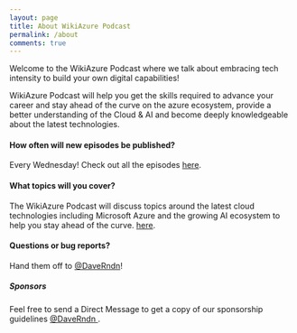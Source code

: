 ```yaml
---
layout: page
title: About WikiAzure Podcast
permalink: /about
comments: true
---
```


<div class="row justify-content-between">
<div class="col-md-8 pr-5">

<p>Welcome to the WikiAzure Podcast where we talk about embracing tech intensity to build your own digital capabilities!</p>

<p>WikiAzure Podcast will help you get the skills required to advance your career and stay ahead of the curve on the azure ecosystem, provide a better understanding of the Cloud & AI and become deeply knowledgeable about the latest technologies.</p>


<h4>How often will new episodes be published?</h4>
<p>Every Wednesday! Check out all the episodes <a href="https://podcast.wikiazure.com/episodes">here</a>.</p>

<h4>What topics will you cover?</h4>
<p>The WikiAzure Podcast will discuss topics around the latest cloud technologies including Microsoft Azure and the growing AI ecosystem to help you stay ahead of the curve. <a href="https://podcast.wikiazure.com/episodes">here</a>.</p>

<h4>Questions or bug reports?</h4>

<p>Hand them off to <a href="https://twitter.com/daverndn">@DaveRndn</a>!</p>

</div>

<div class="col-md-4">

<div class="sticky-top sticky-top-80">
<h5>Sponsors</h5>

<p>Feel free to send a Direct Message to get a copy of our sponsorship guidelines <a target="_blank" href="https://twitter.com/daverndn"> <i class="fab fa-twitter"></i> @DaveRndn </a>.</p>

</div>
</div>
</div>